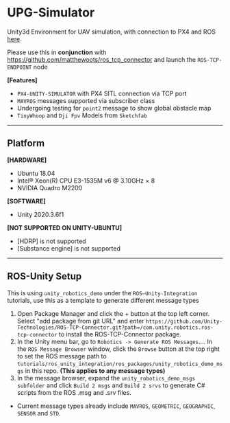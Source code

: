 # UPG-Simulator
Unity3d Environment for UAV simulation, with connection to PX4 and ROS [here](https://github.com/Unity-Technologies/Unity-Robotics-Hub/blob/main/tutorials/ros_unity_integration/setup.md "Unity-Technologies").

Please use this in **conjunction** with https://github.com/matthewoots/ros_tcp_connector and launch the `ROS-TCP-ENDPOINT` node

**[Features]**
- `PX4-UNITY-SIMULATOR` with PX4 SITL connection via TCP port
- `MAVROS` messages supported via subscriber class
- Undergoing testing for `point2` message to show global obstacle map
- `TinyWhoop` and `Dji Fpv` Models from `Sketchfab`

---

## Platform
**[HARDWARE]**
- Ubuntu 18.04
- Intel® Xeon(R) CPU E3-1535M v6 @ 3.10GHz × 8 
- NVIDIA Quadro M2200

**[SOFTWARE]**
- Unity 2020.3.6f1

**[NOT SUPPORTED ON UNITY-UBUNTU]**
- [HDRP] is not supported
- [Substance engine] is not supported

---

## ROS-Unity Setup

This is using `unity_robotics_demo` under the `ROS–Unity-Integration` tutorials, use this as a template to generate different message types

1. Open Package Manager and click the + button at the top left corner. Select "add package from git URL" and enter `https://github.com/Unity-Technologies/ROS-TCP-Connector.git?path=/com.unity.robotics.ros-tcp-connector` to install the ROS-TCP-Connector package.
2. In the Unity menu bar, go to `Robotics -> Generate ROS Messages`.... In the `ROS Message Browser` window, click the `Browse` button at the top right to set the ROS message path to `tutorials/ros_unity_integration/ros_packages/unity_robotics_demo_msgs` in this repo. **(This applies to any message types)**
3. In the message browser, expand the `unity_robotics_demo_msgs subfolder` and click `Build 2 msgs` and `Build 2 srvs` to generate C# scripts from the ROS .msg and .srv files.

- Current message types already include `MAVROS`, `GEOMETRIC`, `GEOGRAPHIC`, `SENSOR` and `STD`.

